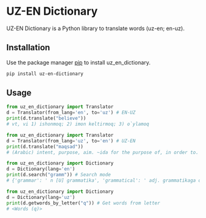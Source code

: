 # UZ-EN Dictionary

UZ-EN Dictionary is a Python library to translate words (uz-en; en-uz).

## Installation

Use the package manager [pip](https://pip.pypa.io/en/stable/) to install uz_en_dictionary.

```bash
pip install uz-en-dictionary
```

## Usage

```python
from uz_en_dictionary import Translator
d = Translator(from_lang='en', to='uz') # EN-UZ
print(d.translate("believe"))
# vt, vi 1) ishonmoq; 2) imon keltirmoq; 3) o`ylamoq
```
```python
from uz_en_dictionary import Translator
d = Translator(from_lang='uz', to='en') # UZ-EN
print(d.translate("maqsad"))
# (Arabic) intent, purpose, aim. ~ida for the purpose of, in order to.
```
```python
from uz_en_dictionary import Dictionary
d = Dictionary(lang='en')
print(d.search("gramm")) # Search mode
# {'grammar': ' n [U] grammatika', 'grammatical': ' adj. grammatikaga oid','gramme': ' n [C] misqol, gram'}
```
```python
from uz_en_dictionary import Dictionary
d = Dictionary(lang='uz')
print(d.getwords_by_letter("q")) # Get words from letter
# <Words (q)>
```
